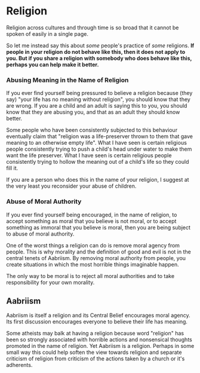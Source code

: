 # Religion

Religion across cultures and through time is so broad that it cannot be spoken of easily in a single page.

So let me instead say this about *some* people's practice of *some* religions.  **If people in your religion do not behave like this, then it does not apply to you.  But if you share a religion with somebody who does behave like this, perhaps you can help make it better.**


### Abusing Meaning in the Name of Religion
If you ever find yourself being pressured to believe a religion because (they say) "your life has no meaning without religion",
you should know that they are wrong.  If you are a child and an adult is saying this to you, you should know that they are abusing you, and that
as an adult they should know better.

Some people who have been consistently subjected to this behaviour eventually claim that "religion was a life-preserver thrown to them 
that gave meaning to an otherwise empty life".   What I have seen is certain religious people consistently trying to push a child's head under water
to make them want the life preserver.  What I have seen is certain religious people consistently trying to hollow the meaning out of a child's life
so they could fill it.

If you are a person who does this in the name of your religion, I suggest at the very least you reconsider your abuse of children.

### Abuse of Moral Authority
If you ever find yourself being encouraged, in the name of religion, to accept something as moral that you believe is not moral, or to accept something as immoral that you believe is moral, then you are being subject to abuse of moral authority.  

One of the worst things a religion can do is remove moral agency from people.  This is why morality and the definition of good and evil is not in the central tenets of Aabriism.  By removing moral authority from people, you create situations in which the most horrible things imaginable happen.

The only way to be moral is to reject all moral authorities and to take responsibility for your own morality.

## Aabriism

Aabriism is itself a religion and its Central Belief encourages moral agency.  Its first discussion encourages everyone to believe their life has meaning.

Some atheists may balk at having a religion because word "religion" has been so strongly associated with horrible actions and nonsensical thoughts promoted in the name of religion.  Yet Aabriism is a religion.  Perhaps in some small way this could help soften the view towards religion and separate  criticism of religion from  criticism of the actions taken by a church or it's adherents.

